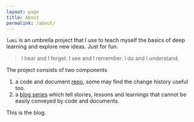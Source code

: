 ```yaml
---
layout: page
title: About
permalink: /about/
---
```


`lumi` is an umbrella project that I use to teach myself the basics of deep learning and explore new ideas. Just for fun.

> I hear and I forget. I see and I remember. I do and I understand.

The project consists of two components
1. a code and document [repo](https://github.com/yuanlin2004/lumi), some may find the change history useful too.
2. a [blog series](https://yuanlin2004.github.io/lumi-blog) which tell stories, lessons and learnings that cannot be easily conveyed by code and documents.

This is the blog.

